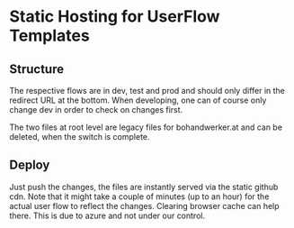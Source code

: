 # Static Hosting for UserFlow Templates

## Structure

The respective flows are in dev, test and prod and should only differ in the redirect URL at the bottom.
When developing, one can of course only change dev in order to check on changes first.

The two files at root level are legacy files for bohandwerker.at and can be deleted, when the switch is complete.

## Deploy

Just push the changes, the files are instantly served via the static github cdn.
Note that it might take a couple of minutes (up to an hour) for the actual user flow to reflect the changes. Clearing browser cache can help there. This is due to azure and not under our control.
